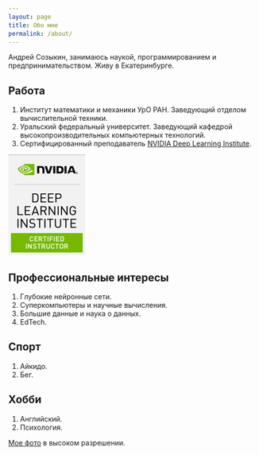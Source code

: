 ```yaml
---
layout: page
title: Обо мне
permalink: /about/
---
```


Андрей Созыкин, занимаюсь наукой, программированием и предпринимательством. Живу в Екатеринбурге.

## Работа

1. Институт математики и механики УрО РАН. Заведующий отделом вычислительной техники.
2. Уральский федеральный университет. Заведующий кафедрой высокопроизводительных компьютерных технологий.
3. Сертифицированный преподаватель [NVIDIA Deep Learning Institute](http://www.nvidia.ru/dli).

![NVIDIA Deep Learning Institute Certified Instructor](/assets/images/dlici.png)


## Профессиональные интересы

1. Глубокие нейронные сети.
2. Суперкомпьютеры и научные вычисления.
3. Большие данные и наука о данных.
4. EdTech.

## Спорт

1. Айкидо.
2. Бег.

## Хобби

1. Английский.
2. Психология.

[Мое фото](/assets/sozykin.jpg) в высоком разрешении.
